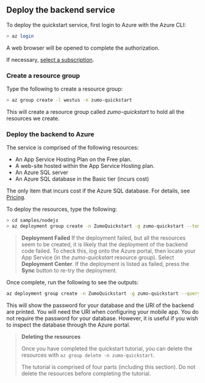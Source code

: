 ## Deploy the backend service

To deploy the quickstart service, first login to Azure with the Azure CLI:

```bash
> az login
```

A web browser will be opened to complete the authorization.

If necessary, [select a subscription](https://docs.microsoft.com/cli/azure/manage-azure-subscriptions-azure-cli).

### Create a resource group

Type the following to create a resource group:

```bash
> az group create -l westus -n zumo-quickstart
```

This will create a resource group called _zumo-quickstart_ to hold all the resources we create.  

### Deploy the backend to Azure

The service is comprised of the following resources:

* An App Service Hosting Plan on the Free plan.
* A web-site hosted within the App Service Hosting plan.
* An Azure SQL server
* An Azure SQL database in the Basic tier (incurs cost)

The only item that incurs cost if the Azure SQL database.  For details, see [Pricing](https://azure.microsoft.com/en-us/pricing/details/sql-database/single/).

To deploy the resources, type the following:

```bash
> cd samples/nodejs
> az deployment group create -n ZumoQuickstart -g zumo-quickstart --template-file ./azuredeploy.json
```

> **Deployment Failed**
> If the deployment failed, but all the resources seem to be created, it is likely that the deployment of the backend code failed.  To check this, log onto the Azure portal, then locate your App Service (in the _zumo-quickstart_ resource group).  Select **Deployment Center**.  If the deployment is listed as failed, press the **Sync** button to re-try the deployment.

Once complete, run the following to see the outputs:

```bash
az deployment group create -n ZumoQuickstart -g zumo-quickstart --query properties.output
```

This will show the password for your database and the URI of the backend are printed.  You will need the URI when configuring your mobile app.  You do not require the password for your database.  However, it is useful if you wish to inspect the database through the Azure portal.

> **Deleting the resources**
>
> Once you have completed the quickstart tutorial, you can delete the resources with `az group delete -n zumo-quickstart`.
> 
> The tutorial is comprised of four parts (including this section).  Do not delete the resources before completing the tutorial.

